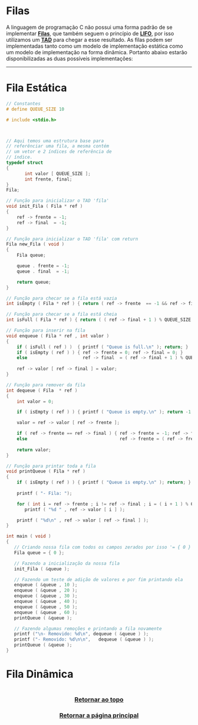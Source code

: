 # Filas

A linguagem de programação C não possui uma forma padrão de se implementar <a href="Filas.md" title="uma coleção linear de elementos similar a uma pilha">**Filas**</a>, que também seguem o princípio de <a href="Filas.md" title="Last In, First Out: o último elemento inserido é o primeiro a ser removido.">**LIFO**</a>, por isso utilizamos um <a href="Filas.md" title="Tipo Abstrato de Dado: Struct">**TAD**</a> para chegar a esse resultado. As filas podem ser implementadas tanto como um modelo de implementação estática como um modelo de implementação na forma dinâmica. Portanto abaixo estarão disponibilizadas as duas possíveis implementações:

--- 

# Fila Estática
```main.c
// Constantes
# define QUEUE_SIZE 10

# include <stdio.h>



// Aqui temos uma estrutura base para
// referênciar uma fila, a mesma contém
// um vetor e 2 índices de referência de
// índice.
typedef struct 
{
       int valor [ QUEUE_SIZE ];
       int frente, final;
} 
Fila;

// Função para inicializar o TAD 'fila'
void init_Fila ( Fila * ref ) 
{
    ref -> frente = -1;
    ref -> final  = -1;
}

// Função para inicializar o TAD 'fila' com return
Fila new_Fila ( void )
{
    Fila queue;

    queue . frente = -1;
    queue . final  = -1;

    return queue;
}

// Função para checar se a fila está vazia
int isEmpty ( Fila * ref ) { return ( ref -> frente  == -1 && ref -> final  == -1 ); }

// Função para checar se a fila está cheia
int isFull ( Fila * ref ) { return ( ( ref -> final + 1 ) % QUEUE_SIZE == ref -> frente ); }

// Função para inserir na fila
void enqueue ( Fila * ref , int valor ) 
{
    if ( isFull ( ref ) )  { printf ( "Queue is full.\n" ); return; }
    if ( isEmpty ( ref ) ) { ref -> frente = 0; ref -> final = 0; } 
    else                     ref -> final  = ( ref -> final + 1 ) % QUEUE_SIZE;
    
    ref -> valor [ ref -> final ] = valor;
}

// Função para remover da fila  
int dequeue ( Fila  * ref ) 
{
    int valor = 0;

    if ( isEmpty ( ref ) ) { printf ( "Queue is empty.\n" ); return -1; }

    valor = ref -> valor [ ref -> frente ];

    if ( ref -> frente == ref -> final ) { ref -> frente = -1; ref -> final = -1; } 
    else                                   ref -> frente = ( ref -> frente + 1 ) % QUEUE_SIZE;
    
    return valor;
}

// Função para printar toda a fila
void printQueue ( Fila * ref ) 
{
    if ( isEmpty ( ref ) ) { printf ( "Queue is empty.\n" ); return; }
    
    printf ( "- Fila: ");

    for ( int i = ref -> frente ; i != ref -> final ; i = ( i + 1 ) % QUEUE_SIZE ) 
       printf ( "%d " , ref -> valor [ i ] );

    printf ( "%d\n" , ref -> valor [ ref -> final ] );
}

int main ( void ) 
{
   // Criando nossa fila com todos os campos zerados por isso '= { 0 }'
   Fila queue = { 0 };

   // Fazendo a inicialização da nossa fila 
   init_Fila ( &queue );

   // Fazendo um teste de adição de valores e por fim printando ela
   enqueue ( &queue , 10 );
   enqueue ( &queue , 20 );
   enqueue ( &queue , 30 );
   enqueue ( &queue , 40 );
   enqueue ( &queue , 50 );
   enqueue ( &queue , 60 );
   printQueue ( &queue );

   // Fazendo algumas remoções e printando a fila novamente
   printf ("\n- Removido: %d\n", dequeue ( &queue ) );
   printf ("- Removido: %d\n\n",   dequeue ( &queue ) );
   printQueue ( &queue );
}
```

# Fila Dinâmica
```main.c
```

<h3 align="center"> <a href="#filas" title="Voltar ao topo"> Retornar ao topo </a> </h3>
<h3 align="center"> <a href="https://github.com/AllisonJunior/Estruturas_de_Dados" title="Voltar ao menu principal"> Retornar a página principal </a> </h3>

